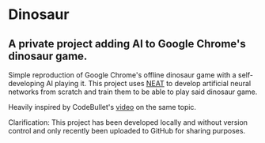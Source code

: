 Dinosaur
====

A private project adding AI to Google Chrome's dinosaur game.
----

Simple reproduction of Google Chrome's offline dinosaur game with a self-developing AI playing it.
This project uses [NEAT](http://nn.cs.utexas.edu/downloads/papers/stanley.ec02.pdf) to develop artificial neural networks from scratch and train them to be able to play said dinosaur game.

Heavily inspired by CodeBullet's [video](https://www.youtube.com/watch?v=sB_IGstiWlc) on the same topic.

Clarification:
This project has been developed locally and without version control and only recently been uploaded to GitHub for sharing purposes.
